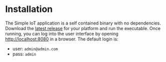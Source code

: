 # Installation

The Simple IoT application is a self contained binary with no dependencies.
Download the [latest release](https://github.com/simpleiot/simpleiot/releases)
for your platform and run the executable. Once running, you can log into the
user interface by opening [http://localhost:8080](http://localhost:8080) in a
browser. The default login is:

- user: `admin@admin.com`
- pass: `admin`
